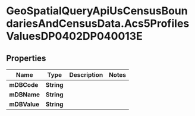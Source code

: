 # GeoSpatialQueryApiUsCensusBoundariesAndCensusData.Acs5ProfilesValuesDP0402DP040013E

## Properties

Name | Type | Description | Notes
------------ | ------------- | ------------- | -------------
**mDBCode** | **String** |  | 
**mDBName** | **String** |  | 
**mDBValue** | **String** |  | 


